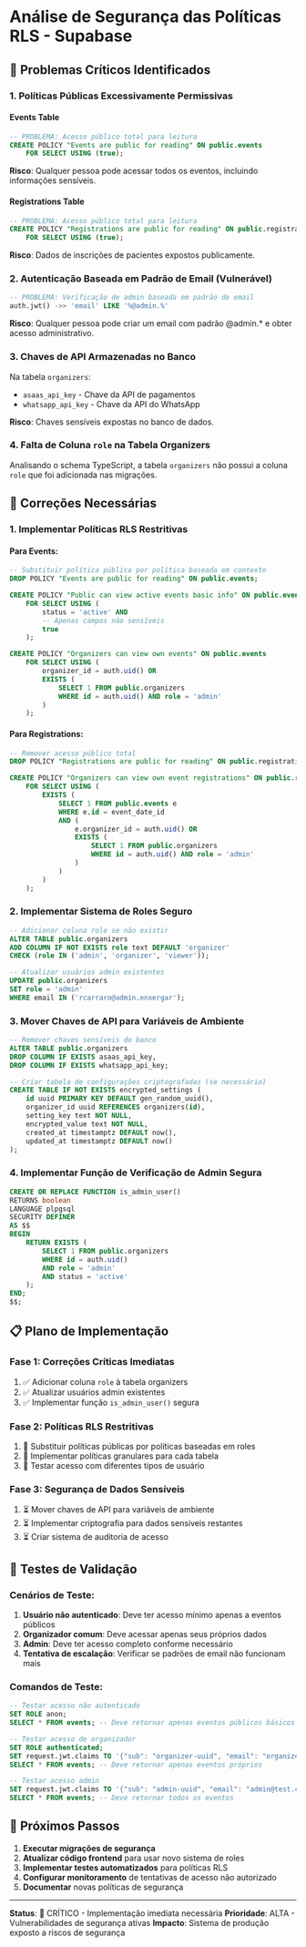 # Análise de Segurança das Políticas RLS - Supabase

## 🚨 Problemas Críticos Identificados

### 1. **Políticas Públicas Excessivamente Permissivas**

#### Events Table
```sql
-- PROBLEMA: Acesso público total para leitura
CREATE POLICY "Events are public for reading" ON public.events
    FOR SELECT USING (true);
```
**Risco**: Qualquer pessoa pode acessar todos os eventos, incluindo informações sensíveis.

#### Registrations Table
```sql
-- PROBLEMA: Acesso público total para leitura
CREATE POLICY "Registrations are public for reading" ON public.registrations
    FOR SELECT USING (true);
```
**Risco**: Dados de inscrições de pacientes expostos publicamente.

### 2. **Autenticação Baseada em Padrão de Email (Vulnerável)**

```sql
-- PROBLEMA: Verificação de admin baseada em padrão de email
auth.jwt() ->> 'email' LIKE '%@admin.%'
```
**Risco**: Qualquer pessoa pode criar um email com padrão @admin.* e obter acesso administrativo.

### 3. **Chaves de API Armazenadas no Banco**

Na tabela `organizers`:
- `asaas_api_key` - Chave da API de pagamentos
- `whatsapp_api_key` - Chave da API do WhatsApp

**Risco**: Chaves sensíveis expostas no banco de dados.

### 4. **Falta de Coluna `role` na Tabela Organizers**

Analisando o schema TypeScript, a tabela `organizers` não possui a coluna `role` que foi adicionada nas migrações.

## 🔧 Correções Necessárias

### 1. **Implementar Políticas RLS Restritivas**

#### Para Events:
```sql
-- Substituir política pública por política baseada em contexto
DROP POLICY "Events are public for reading" ON public.events;

CREATE POLICY "Public can view active events basic info" ON public.events
    FOR SELECT USING (
        status = 'active' AND 
        -- Apenas campos não sensíveis
        true
    );

CREATE POLICY "Organizers can view own events" ON public.events
    FOR SELECT USING (
        organizer_id = auth.uid() OR
        EXISTS (
            SELECT 1 FROM public.organizers 
            WHERE id = auth.uid() AND role = 'admin'
        )
    );
```

#### Para Registrations:
```sql
-- Remover acesso público total
DROP POLICY "Registrations are public for reading" ON public.registrations;

CREATE POLICY "Organizers can view own event registrations" ON public.registrations
    FOR SELECT USING (
        EXISTS (
            SELECT 1 FROM public.events e
            WHERE e.id = event_date_id 
            AND (
                e.organizer_id = auth.uid() OR
                EXISTS (
                    SELECT 1 FROM public.organizers 
                    WHERE id = auth.uid() AND role = 'admin'
                )
            )
        )
    );
```

### 2. **Implementar Sistema de Roles Seguro**

```sql
-- Adicionar coluna role se não existir
ALTER TABLE public.organizers 
ADD COLUMN IF NOT EXISTS role text DEFAULT 'organizer' 
CHECK (role IN ('admin', 'organizer', 'viewer'));

-- Atualizar usuários admin existentes
UPDATE public.organizers 
SET role = 'admin' 
WHERE email IN ('rcarraro@admin.enxergar');
```

### 3. **Mover Chaves de API para Variáveis de Ambiente**

```sql
-- Remover chaves sensíveis do banco
ALTER TABLE public.organizers 
DROP COLUMN IF EXISTS asaas_api_key,
DROP COLUMN IF EXISTS whatsapp_api_key;

-- Criar tabela de configurações criptografadas (se necessário)
CREATE TABLE IF NOT EXISTS encrypted_settings (
    id uuid PRIMARY KEY DEFAULT gen_random_uuid(),
    organizer_id uuid REFERENCES organizers(id),
    setting_key text NOT NULL,
    encrypted_value text NOT NULL,
    created_at timestamptz DEFAULT now(),
    updated_at timestamptz DEFAULT now()
);
```

### 4. **Implementar Função de Verificação de Admin Segura**

```sql
CREATE OR REPLACE FUNCTION is_admin_user()
RETURNS boolean
LANGUAGE plpgsql
SECURITY DEFINER
AS $$
BEGIN
    RETURN EXISTS (
        SELECT 1 FROM public.organizers 
        WHERE id = auth.uid() 
        AND role = 'admin' 
        AND status = 'active'
    );
END;
$$;
```

## 📋 Plano de Implementação

### Fase 1: Correções Críticas Imediatas
1. ✅ Adicionar coluna `role` à tabela organizers
2. ✅ Atualizar usuários admin existentes
3. ✅ Implementar função `is_admin_user()` segura

### Fase 2: Políticas RLS Restritivas
1. 🔄 Substituir políticas públicas por políticas baseadas em roles
2. 🔄 Implementar políticas granulares para cada tabela
3. 🔄 Testar acesso com diferentes tipos de usuário

### Fase 3: Segurança de Dados Sensíveis
1. ⏳ Mover chaves de API para variáveis de ambiente
2. ⏳ Implementar criptografia para dados sensíveis restantes
3. ⏳ Criar sistema de auditoria de acesso

## 🧪 Testes de Validação

### Cenários de Teste:
1. **Usuário não autenticado**: Deve ter acesso mínimo apenas a eventos públicos
2. **Organizador comum**: Deve acessar apenas seus próprios dados
3. **Admin**: Deve ter acesso completo conforme necessário
4. **Tentativa de escalação**: Verificar se padrões de email não funcionam mais

### Comandos de Teste:
```sql
-- Testar acesso não autenticado
SET ROLE anon;
SELECT * FROM events; -- Deve retornar apenas eventos públicos básicos

-- Testar acesso de organizador
SET ROLE authenticated;
SET request.jwt.claims TO '{"sub": "organizer-uuid", "email": "organizer@test.com"}';
SELECT * FROM events; -- Deve retornar apenas eventos próprios

-- Testar acesso admin
SET request.jwt.claims TO '{"sub": "admin-uuid", "email": "admin@test.com"}';
SELECT * FROM events; -- Deve retornar todos os eventos
```

## 🎯 Próximos Passos

1. **Executar migrações de segurança**
2. **Atualizar código frontend** para usar novo sistema de roles
3. **Implementar testes automatizados** para políticas RLS
4. **Configurar monitoramento** de tentativas de acesso não autorizado
5. **Documentar** novas políticas de segurança

---

**Status**: 🔴 CRÍTICO - Implementação imediata necessária
**Prioridade**: ALTA - Vulnerabilidades de segurança ativas
**Impacto**: Sistema de produção exposto a riscos de segurança